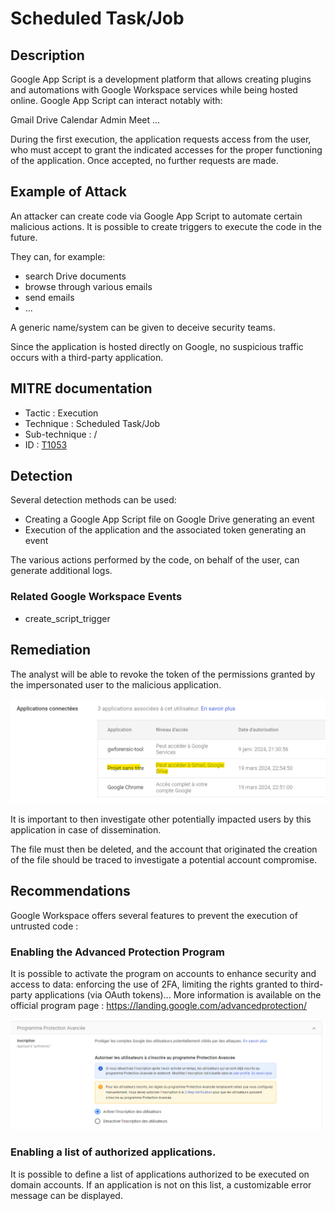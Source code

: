 # Scheduled Task/Job

## Description

Google App Script is a development platform that allows creating plugins and automations with Google Workspace services while being hosted online. Google App Script can interact notably with:

Gmail
Drive
Calendar
Admin
Meet
...

During the first execution, the application requests access from the user, who must accept to grant the indicated accesses for the proper functioning of the application. Once accepted, no further requests are made.

## Example of Attack

An attacker can create code via Google App Script to automate certain malicious actions. It is possible to create triggers to execute the code in the future.

They can, for example:
- search Drive documents
- browse through various emails
- send emails
- ...

A generic name/system can be given to deceive security teams.

Since the application is hosted directly on Google, no suspicious traffic occurs with a third-party application.

## MITRE documentation

- Tactic : Execution
- Technique : Scheduled Task/Job
- Sub-technique : /
- ID : [T1053](https://attack.mitre.org/techniques/T1053/)

## Detection

Several detection methods can be used:
- Creating a Google App Script file on Google Drive generating an event
- Execution of the application and the associated token generating an event

The various actions performed by the code, on behalf of the user, can generate additional logs.


### Related Google Workspace Events

- create_script_trigger

## Remediation

The analyst will be able to revoke the token of the permissions granted by the impersonated user to the malicious application.

![img](../resources/app_token_connected.png)

It is important to then investigate other potentially impacted users by this application in case of dissemination.

The file must then be deleted, and the account that originated the creation of the file should be traced to investigate a potential account compromise.


## Recommendations

Google Workspace offers several features to prevent the execution of untrusted code :

### Enabling the Advanced Protection Program

It is possible to activate the program on accounts to enhance security and access to data: enforcing the use of 2FA, limiting the rights granted to third-party applications (via OAuth tokens)... More information is available on the official program page : https://landing.google.com/advancedprotection/

![img](../resources/advanced_program.png)

### Enabling a list of authorized applications.

It is possible to define a list of applications authorized to be executed on domain accounts. If an application is not on this list, a customizable error message can be displayed.
